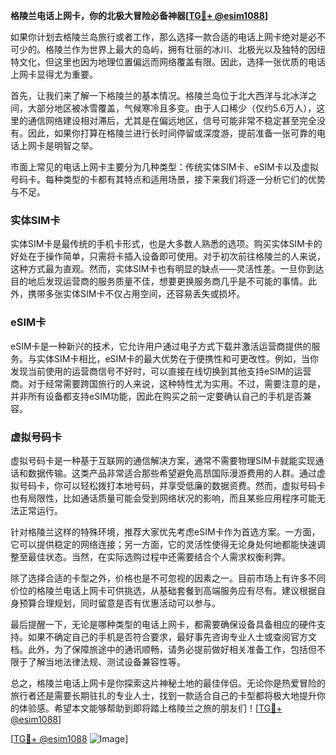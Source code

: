**格陵兰电话上网卡，你的北极大冒险必备神器[[TG💪+ @esim1088](https://t.me/s/esim1088)]**

如果你计划去格陵兰岛旅行或者工作，那么选择一款合适的电话上网卡绝对是必不可少的。格陵兰作为世界上最大的岛屿，拥有壮丽的冰川、北极光以及独特的因纽特文化，但这里也因为地理位置偏远而网络覆盖有限。因此，选择一张优质的电话上网卡显得尤为重要。

首先，让我们来了解一下格陵兰的基本情况。格陵兰岛位于北大西洋与北冰洋之间，大部分地区被冰雪覆盖，气候寒冷且多变。由于人口稀少（仅约5.6万人），这里的通信网络建设相对滞后，尤其是在偏远地区，信号可能非常不稳定甚至完全没有。因此，如果你打算在格陵兰进行长时间停留或深度游，提前准备一张可靠的电话上网卡是明智之举。

市面上常见的电话上网卡主要分为几种类型：传统实体SIM卡、eSIM卡以及虚拟号码卡。每种类型的卡都有其特点和适用场景，接下来我们将逐一分析它们的优势与不足。

### 实体SIM卡

实体SIM卡是最传统的手机卡形式，也是大多数人熟悉的选项。购买实体SIM卡的好处在于操作简单，只需将卡插入设备即可使用。对于初次前往格陵兰的人来说，这种方式最为直观。然而，实体SIM卡也有明显的缺点——灵活性差。一旦你到达目的地后发现运营商的服务质量不佳，想要更换服务商几乎是不可能的事情。此外，携带多张实体SIM卡不仅占用空间，还容易丢失或损坏。

### eSIM卡

eSIM卡是一种新兴的技术，它允许用户通过电子方式下载并激活运营商提供的服务。与实体SIM卡相比，eSIM卡的最大优势在于便携性和可更改性。例如，当你发现当前使用的运营商信号不好时，可以直接在线切换到其他支持eSIM的运营商。对于经常需要跨国旅行的人来说，这种特性尤为实用。不过，需要注意的是，并非所有设备都支持eSIM功能，因此在购买之前一定要确认自己的手机是否兼容。

### 虚拟号码卡

虚拟号码卡是一种基于互联网的通信解决方案，通常不需要物理SIM卡就能实现通话和数据传输。这类产品非常适合那些希望避免高昂国际漫游费用的人群。通过虚拟号码卡，你可以轻松拨打本地号码，并享受低廉的数据资费。然而，虚拟号码卡也有局限性，比如通话质量可能会受到网络状况的影响，而且某些应用程序可能无法正常运行。

针对格陵兰这样的特殊环境，推荐大家优先考虑eSIM卡作为首选方案。一方面，它可以提供稳定的网络连接；另一方面，它的灵活性使得无论身处何地都能快速调整至最佳状态。当然，在实际选购过程中还需要结合个人需求权衡利弊。

除了选择合适的卡型之外，价格也是不可忽视的因素之一。目前市场上有许多不同价位的格陵兰电话上网卡可供挑选，从基础套餐到高端服务应有尽有。建议根据自身预算合理规划，同时留意是否有优惠活动可以参与。

最后提醒一下，无论是哪种类型的电话上网卡，都需要确保设备具备相应的硬件支持。如果不确定自己的手机是否符合要求，最好事先咨询专业人士或查阅官方文档。此外，为了保障旅途中的通讯顺畅，请务必提前做好相关准备工作，包括但不限于了解当地法律法规、测试设备兼容性等。

总之，格陵兰电话上网卡是你探索这片神秘土地的最佳伴侣。无论你是热爱冒险的旅行者还是需要长期驻扎的专业人士，找到一款适合自己的卡型都将极大地提升你的体验感。希望本文能够帮助到即将踏上格陵兰之旅的朋友们！[[TG💪+ @esim1088](https://t.me/s/esim1088)]

[[TG💪+ @esim1088](https://t.me/s/esim1088) ![Image](https://i.postimg.cc/4NQfJmqS/Snipaste-2025-05-13-00-14-12.png)]